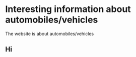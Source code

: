 # Interesting information about automobiles/vehicles
The website is about automobiles/vehicles
## Hi 
